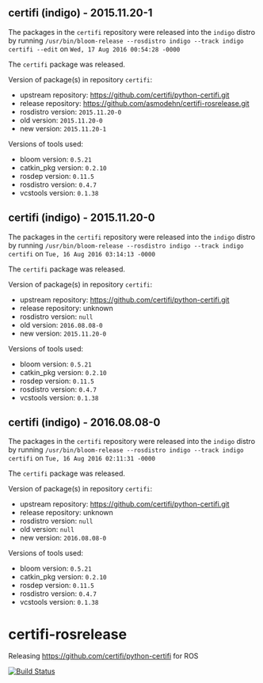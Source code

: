 ## certifi (indigo) - 2015.11.20-1

The packages in the `certifi` repository were released into the `indigo` distro by running `/usr/bin/bloom-release --rosdistro indigo --track indigo certifi --edit` on `Wed, 17 Aug 2016 00:54:28 -0000`

The `certifi` package was released.

Version of package(s) in repository `certifi`:

- upstream repository: https://github.com/certifi/python-certifi.git
- release repository: https://github.com/asmodehn/certifi-rosrelease.git
- rosdistro version: `2015.11.20-0`
- old version: `2015.11.20-0`
- new version: `2015.11.20-1`

Versions of tools used:

- bloom version: `0.5.21`
- catkin_pkg version: `0.2.10`
- rosdep version: `0.11.5`
- rosdistro version: `0.4.7`
- vcstools version: `0.1.38`


## certifi (indigo) - 2015.11.20-0

The packages in the `certifi` repository were released into the `indigo` distro by running `/usr/bin/bloom-release --rosdistro indigo --track indigo certifi` on `Tue, 16 Aug 2016 03:14:13 -0000`

The `certifi` package was released.

Version of package(s) in repository `certifi`:

- upstream repository: https://github.com/certifi/python-certifi.git
- release repository: unknown
- rosdistro version: `null`
- old version: `2016.08.08-0`
- new version: `2015.11.20-0`

Versions of tools used:

- bloom version: `0.5.21`
- catkin_pkg version: `0.2.10`
- rosdep version: `0.11.5`
- rosdistro version: `0.4.7`
- vcstools version: `0.1.38`


## certifi (indigo) - 2016.08.08-0

The packages in the `certifi` repository were released into the `indigo` distro by running `/usr/bin/bloom-release --rosdistro indigo --track indigo certifi` on `Tue, 16 Aug 2016 02:11:31 -0000`

The `certifi` package was released.

Version of package(s) in repository `certifi`:

- upstream repository: https://github.com/certifi/python-certifi.git
- release repository: unknown
- rosdistro version: `null`
- old version: `null`
- new version: `2016.08.08-0`

Versions of tools used:

- bloom version: `0.5.21`
- catkin_pkg version: `0.2.10`
- rosdep version: `0.11.5`
- rosdistro version: `0.4.7`
- vcstools version: `0.1.38`


# certifi-rosrelease
Releasing https://github.com/certifi/python-certifi for ROS

[![Build Status](https://travis-ci.org/asmodehn/certifi-rosrelease.svg?branch=upstream)](https://travis-ci.org/asmodehn/certifi-rosrelease)
